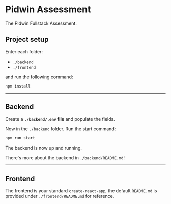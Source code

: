 # Pidwin Assessment

The Pidwin Fullstack Assessment.

## Project setup

Enter each folder:

- `./backend`
- `./frontend`

and run the following command:

```bash
npm install
```

---


## Backend

Create a **`./backend/.env` file** and populate the fields.


Now in the `./backend` folder. Run the start command:

```bash
npm run start
```

The backend is now up and running.

There's more about the backend in `./backend/README.md`!

---


## Frontend

The frontend is your standard `create-react-app`, the default `README.md` is provided under `./frontend/README.md` for reference.

